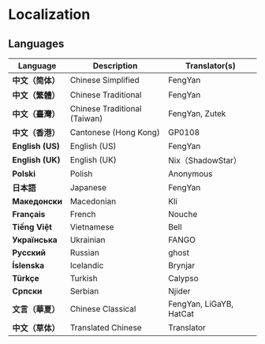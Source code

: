 # Localization

## Languages
| Language         | Description                  | Translator(s)           |
|------------------|------------------------------|-------------------------|
| **中文（简体）**       | Chinese Simplified           | FengYan                 |
| **中文（繁體）**       | Chinese Traditional          | FengYan                 |
| **中文（臺灣）**       | Chinese Traditional (Taiwan) | FengYan, Zutek          |
| **中文（香港）**       | Cantonese (Hong Kong)        | GP0108                  |
| **English (US)** | English (US)                 | FengYan                 |
| **English (UK)** | English (UK)                 | Nix（ShadowStar）         |
| **Polski**       | Polish                       | Anonymous               |
| **日本語**          | Japanese                     | FengYan                 |
| **Македонски**   | Macedonian                   | Kli                     |
| **Français**     | French                       | Nouche                  |
| **Tiếng Việt**   | Vietnamese                   | Bell                    |
| **Українська**   | Ukrainian                    | FANGO                   |
| **Русский**      | Russian                      | ghost                   |
| **Íslenska**     | Icelandic                    | Brynjar                 |
| **Türkçe**       | Turkish                      | Calypso                 |
| **Српски**       | Serbian                      | Njider                  |
| **文言（華夏）**       | Chinese Classical            | FengYan, LiGaYB, HatCat |
| **中文（草体）**       | Translated Chinese           | Translator              |